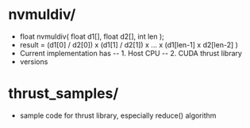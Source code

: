 nvmuldiv/
=========
- float nvmuldiv( float d1[], float d2[], int len );
- result = (d1[0] / d2[0]) x (d1[1] / d2[1]) x ... x (d1[len-1] x d2[len-2] )
- Current implementation has 
-- 1. Host CPU
-- 2. CUDA thrust library
- versions

thrust_samples/
===============
- sample code for thrust library, especially reduce() algorithm
